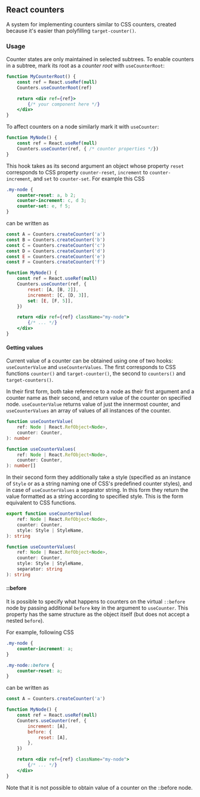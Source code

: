 ## React counters

A system for implementing counters similar to CSS counters, created because
it's easier than polyfilling `target-counter()`.

### Usage

Counter states are only maintained in selected subtrees. To enable counters in
a subtree, mark its root as a _counter root_ with `useCounterRoot`:

```jsx
function MyCounterRoot() {
    const ref = React.useRef(null)
    Counters.useCounterRoot(ref)

    return <div ref={ref}>
        {/* your component here */}
    </div>
}
```

To affect counters on a node similarly mark it with `useCounter`:

```jsx
function MyNode() {
    const ref = React.useRef(null)
    Counters.useCounter(ref, { /* counter properties */})
}
```

This hook takes as its second argument an object whose property `reset`
corresponds to CSS property `counter-reset`, `increment` to `counter-increment`,
and `set` to `counter-set`. For example this CSS

```css
.my-node {
    counter-reset: a, b 2;
    counter-increment: c, d 3;
    counter-set: e, f 5;
}
```

can be written as

```jsx
const A = Counters.createCounter('a')
const B = Counters.createCounter('b')
const C = Counters.createCounter('c')
const D = Counters.createCounter('d')
const E = Counters.createCounter('e')
const F = Counters.createCounter('f')

function MyNode() {
    const ref = React.useRef(null)
    Counters.useCounter(ref, {
        reset: [A, [B, 2]],
        increment: [C, [D, 3]],
        set: [E, [F, 5]],
    })

    return <div ref={ref} className="my-node">
        {/* ... */}
    </div>
}
```

#### Getting values

Current value of a counter can be obtained using one of two hooks:
`useCounterValue` and `useCounterValues`. The first corresponds to CSS functions
`counter()` and `target-counter()`, the second to `counters()` and
`target-counters()`.

In their first form, both take reference to a node as their first argument and
a counter name as their second, and return value of the counter on specified
node. `useCounterValue` returns value of just the innermost counter, and
`useCounterValues` an array of values of all instances of the counter.

```ts
function useCounterValue(
    ref: Node | React.RefObject<Node>,
    counter: Counter,
): number

function useCounterValues(
    ref: Node | React.RefObject<Node>,
    counter: Counter,
): number[]
```

In their second form they additionally take a style (specified as an instance of
`Style` or as a string naming one of CSS's predefined counter styles), and in
case of `useCounterValues` a separator string. In this form they return the
value formatted as a string according to specified style. This is the form
equivalent to CSS functions.

```ts
export function useCounterValue(
    ref: Node | React.RefObject<Node>,
    counter: Counter,
    style: Style | StyleName,
): string

function useCounterValues(
    ref: Node | React.RefObject<Node>,
    counter: Counter,
    style: Style | StyleName,
    separator: string
): string
```

#### ::before

It is possible to specify what happens to counters on the virtual `::before`
node by passing additional `before` key in the argument to `useCounter`. This
property has the same structure as the object itself (but does not accept
a nested `before`).

For example, following CSS

```css
.my-node {
    counter-increment: a;
}

.my-node::before {
    counter-reset: a;
}
```

can be written as

```jsx
const A = Counters.createCounter('a')

function MyNode() {
    const ref = React.useRef(null)
    Counters.useCounter(ref, {
        increment: [A],
        before: {
            reset: [A],
        },
    })

    return <div ref={ref} className="my-node">
        {/* ... */}
    </div>
}
```

Note that it is not possible to obtain value of a counter on the ::before node.
